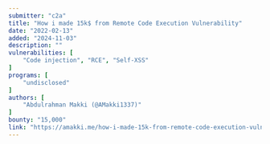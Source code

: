 ```yaml
---
submitter: "c2a"
title: "How i made 15k$ from Remote Code Execution Vulnerability"
date: "2022-02-13"
added: "2024-11-03"
description: ""
vulnerabilities: [
    "Code injection", "RCE", "Self-XSS"
]
programs: [
    "undisclosed"
]
authors: [
    "Abdulrahman Makki (@AMakki1337)"
]
bounty: "15,000"
link: "https://amakki.me/how-i-made-15k-from-remote-code-execution-vulnerability-2e1b14b3902a"
---
```




